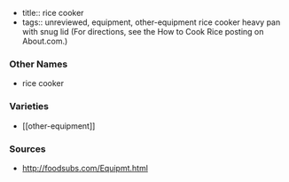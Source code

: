- title:: rice cooker
- tags:: unreviewed, equipment, other-equipment
rice cooker heavy pan with snug lid (For directions, see the How to Cook Rice posting on About.com.)

### Other Names

* rice cooker

### Varieties

* [[other-equipment]]

### Sources
* http://foodsubs.com/Equipmt.html
